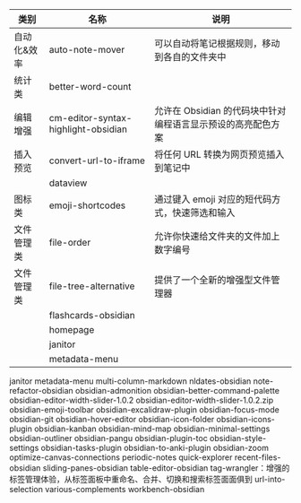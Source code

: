 | 类别        | 名称                                | 说明                                                         |
| ----------- | ----------------------------------- | ------------------------------------------------------------ |
| 自动化&效率 | auto-note-mover                     | 可以自动将笔记根据规则，移动到各自的文件夹中                 |
| 统计类      | better-word-count                   |                                                              |
| 编辑增强    | cm-editor-syntax-highlight-obsidian | 允许在 Obsidian 的代码块中针对编程语言显示预设的高亮配色方案 |
| 插入预览    | convert-url-to-iframe               | 将任何 URL 转换为网页预览插入到笔记中                        |
|             | dataview                            |                                                              |
| 图标类      | emoji-shortcodes                    | 通过键入 emoji 对应的短代码方式，快速筛选和输入              |
| 文件管理类  | file-order                          | 允许你快速给文件夹的文件加上数字编号                         |
| 文件管理类  | file-tree-alternative               | 提供了一个全新的增强型文件管理器                             |
|             | flashcards-obsidian                 |                                                              |
|             | homepage                            |                                                              |
|             | janitor                             |                                                              |
|             | metadata-menu                                   |                                                              |




janitor
metadata-menu
multi-column-markdown
nldates-obsidian
note-refactor-obsidian
obsidian-admonition
obsidian-better-command-palette
obsidian-editor-width-slider-1.0.2
obsidian-editor-width-slider-1.0.2.zip
obsidian-emoji-toolbar
obsidian-excalidraw-plugin
obsidian-focus-mode
obsidian-git
obsidian-hover-editor
obsidian-icon-folder
obsidian-icons-plugin
obsidian-kanban
obsidian-mind-map
obsidian-minimal-settings
obsidian-outliner
obsidian-pangu
obsidian-plugin-toc
obsidian-style-settings
obsidian-tasks-plugin
obsidian-to-anki-plugin
obsidian-zoom
optimize-canvas-connections
periodic-notes
quick-explorer
recent-files-obsidian
sliding-panes-obsidian
table-editor-obsidian
tag-wrangler：增强的标签管理体验，从标签面板中重命名、合并、切换和搜索标签面面俱到
url-into-selection
various-complements
workbench-obsidian